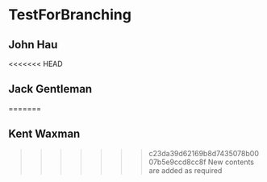 # TestForBranching
## John Hau
<<<<<<< HEAD
## Jack Gentleman
=======
## Kent Waxman
>>>>>>> c23da39d62169b8d7435078b0007b5e9ccd8cc8f
New contents are added as required

